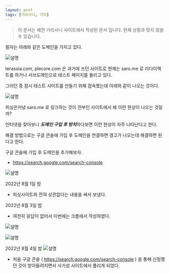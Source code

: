 ```yaml
---
layout: post
tags: [가리사니, 기타]
---
```


> 이 문서는 예전 가리사니 사이트에서 작성된 문서 입니다.
현재 상황과 맞지 않을 수 있습니다.

필자는 아래와 같은 도메인을 가지고 있다.

![설명](/file/forum/5cd62858-4de9-4a32-a045-44d638f72b3f.png)

terassia.com, plecore.com 은 과거에 쓰던 사이트로 현재는 saro.me 로 리다이렉트를 하거나 서브도메인으로 테스트 페이지를 돌리고 있다.


그러던 중 잠시 테스트 사이트를 만들기 위해 접속했는데 아래와 같이 나오는 것이다.

![설명](/file/forum/e88a94af-5168-4abb-bffb-49646ca8beeb.png)

피싱은커녕 saro.me 로 링크하는 것이 전부인 사이트에서 왜 이런 현상이 나오는 것일까?

인터넷을 찾아보니 ***도메인 구입 후 방치***하다보면 이런 현상이 자주 나타난다고 한다.

해결 방법으로는 구글 콘솔에 가입 후 도메인을 연결하면 경고가 나오는데 해결하면 된다고 한다.


구글 콘솔에 가입 후 도메인을 추가해보자.
- https://search.google.com/search-console

![설명](/file/forum/fa4285b5-91a3-4b7f-b605-16e10688049d.png)

2022년 8월 1일 밤
- 피싱사이트와 전혀 상관없다는 내용을 써서 보냈다.


2022년 8월 3일 밤
- 여전히 응답이 없어서 이번에는 크롬에서 작성하였다.


![설명](/file/forum/03e427ca-a96c-4009-a8e0-8039f13cc527.png)


![설명](/file/forum/ef8a8021-d061-42c6-837f-93580928c982.png)


2022년 8월 4일 밤
![설명](/file/forum/4fa14456-db57-4a67-a008-024324a6e2de.png)
- 처음 구글 콘솔 ( https://search.google.com/search-console ) 을 통해 신청했던 것이 받아들려지면서 사기성 사이트에서 풀리게 되었다.
